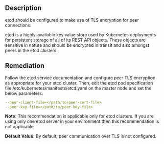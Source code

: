 ## Description

etcd should be configured to make use of TLS encryption for peer connections.

etcd is a highly-available key value store used by Kubernetes deployments for persistent storage of all of its REST API objects. These objects are sensitive in nature and should be encrypted in transit and also amongst peers in the etcd clusters.

## Remediation

Follow the etcd service documentation and configure peer TLS encryption as appropriate for your etcd cluster. Then, edit the etcd pod specification file /etc/kubernetes/manifests/etcd.yaml on the master node and set the below parameters.
```yaml
--peer-client-file=</path/to/peer-cert-file>
--peer-key-file=</path/to/peer-key-file>
```

**Note:** This recommendation is applicable only for etcd clusters. If you are using only one etcd server in your environment then this recommendation is not applicable.

**Default Value:** By default, peer communication over TLS is not configured.
